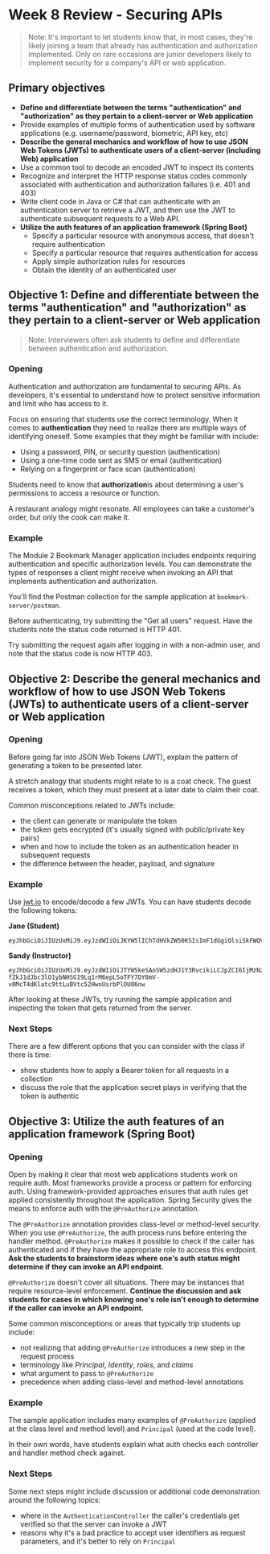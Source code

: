 # Week 8 Review - Securing APIs

> Note: It's important to let students know that, in most cases, they're likely joining a team that already has authentication and authorization implemented. Only on rare occasions are junior developers likely to implement security for a company's API or web application.

## Primary objectives

- **Define and differentiate between the terms "authentication" and "authorization" as they pertain to a client-server or Web application**
- Provide examples of multiple forms of authentication used by software applications (e.g. username/password, biometric, API key, etc)
- **Describe the general mechanics and workflow of how to use JSON Web Tokens (JWTs) to authenticate users of a client-server (including Web) application**
- Use a common tool to decode an encoded JWT to inspect its contents
- Recognize and interpret the HTTP response status codes commonly associated with authentication and authorization failures (i.e. 401 and 403)
- Write client code in Java or C# that can authenticate with an authentication server to retrieve a JWT, and then use the JWT to authenticate subsequent requests to a Web API.
- **Utilize the auth features of an application framework (Spring Boot)**
    - Specify a particular resource with anonymous access, that doesn't require authentication
    - Specify a particular resource that requires authentication for access
    - Apply simple authorization rules for resources
    - Obtain the identity of an authenticated user


## Objective 1: Define and differentiate between the terms "authentication" and "authorization" as they pertain to a client-server or Web application

> Note: Interviewers often ask students to define and differentiate between authentication and authorization.

### Opening

Authentication and authorization are fundamental to securing APIs. As developers, it's essential to understand how to protect sensitive information and limit who has access to it.

Focus on ensuring that students use the correct terminology. When it comes to **authentication** they need to realize there are multiple ways of identifying oneself. Some examples that they might be familiar with include:

* Using a password, PIN, or security question (authentication)
* Using a one-time code sent as SMS or email (authentication)
* Relying on a fingerprint or face scan (authentication)

Students need to know that **authorization**is about determining a user's permissions to access a resource or function.

A restaurant analogy might resonate. All employees can take a customer's order, but only the cook can make it. 

### Example

The Module 2 Bookmark Manager application includes endpoints requiring authentication and specific authorization levels. You can demonstrate the types of responses a client might receive when invoking an API that implements authentication and authorization.

You'll find the Postman collection for the sample application at `bookmark-server/postman`.

Before authenticating, try submitting the "Get all users" request. Have the students note the status code returned is HTTP 401. 

Try submitting the request again after logging in with a non-admin user, and note that the status code is now HTTP 403.


## Objective 2: Describe the general mechanics and workflow of how to use JSON Web Tokens (JWTs) to authenticate users of a client-server or Web application

### Opening

Before going far into JSON Web Tokens (JWT), explain the pattern of generating a token to be presented later.

A stretch analogy that students might relate to is a coat check. The guest receives a token, which they must present at a later date to claim their coat.

Common misconceptions related to JWTs include:

* the client can generate or manipulate the token
* the token gets encrypted (it's usually signed with public/private key pairs)
* when and how to include the token as an authentication header in subsequent requests
* the difference between the header, payload, and signature

### Example

Use [jwt.io](https://jwt.io) to encode/decode a few JWTs. You can have students decode the following tokens:

**Jane (Student)**
```
eyJhbGciOiJIUzUxMiJ9.eyJzdWIiOiJKYW5lIChTdHVkZW50KSIsImF1dGgiOlsiSkFWQV9TVFVERU5UIiwiUEFUSFdBWV9TVFVERU5UIl0sImV4cCI6MTY1OTU2MTE0Nn0.ILf4nWzM_vYThG5njI9MA9JuKC0cVZdgQdvNE0QZk_2cj8cEK7BjpSoCvvqFHnbhSyVFOAnDeRW0oNh3QXkKNw
```

**Sandy (Instructor)**
```
eyJhbGciOiJIUzUxMiJ9.eyJzdWIiOiJTYW5keSAoSW5zdHJ1Y3RvcikiLCJpZCI6IjMzNzE0NSIsImF1dGgiOlsiSkFWQV9JTlNUUlVDVE9SIiwiRU1QTE9ZRUUiXSwiZXhwIjoxNjU5NTYxMTQ2fQ.uIJp9-fZkJ1dJbc3lO1ybNHSG19Lq1rM6epLSoTFY7DY0mV-v0McT4dKlatc9ttLuBVtc52HwnUsrbPlOU06nw
```

After looking at these JWTs, try running the sample application and inspecting the token that gets returned from the server.

### Next Steps

There are a few different options that you can consider with the class if there is time:

* show students how to apply a Bearer token for all requests in a collection
* discuss the role that the application secret plays in verifying that the token is authentic

## Objective 3: Utilize the auth features of an application framework (Spring Boot)

### Opening

Open by making it clear that most web applications students work on require auth. Most frameworks provide a process or pattern for enforcing auth. Using framework-provided approaches ensures that auth rules get applied consistently throughout the application. Spring Security gives the means to enforce auth with the `@PreAuthorize` annotation.

The `@PreAuthorize` annotation provides class-level or method-level security. When you use `@PreAuthorize`, the auth process runs before entering the handler method. `@PreAuthorize` makes it possible to check if the caller has authenticated and if they have the appropriate role to access this endpoint. **Ask the students to brainstorm ideas where one's auth status might determine if they can invoke an API endpoint.**

`@PreAuthorize` doesn't cover all situations. There may be instances that require resource-level enforcement. **Continue the discussion and ask students for cases in which knowing one's role isn't enough to determine if the caller can invoke an API endpoint.**

Some common misconceptions or areas that typically trip students up include:

* not realizing that adding `@PreAuthorize` introduces a new step in the request process
* terminology like *Principal*, *Identity*, *roles*, and *claims*
* what argument to pass to `@PreAuthorize`
* precedence when adding class-level and method-level annotations

### Example

The sample application includes many examples of `@PreAuthorize` (applied at the class level and method level) and `Principal` (used at the code level).

In their own words, have students explain what auth checks each controller and handler method check against.

### Next Steps

Some next steps might include discussion or additional code demonstration around the following topics:

* where in the `AuthenticationController` the caller's credentials get verified so that the server can invoke a JWT
* reasons why it's a bad practice to accept user identifiers as request parameters, and it's better to rely on `Principal`